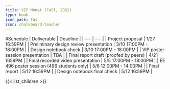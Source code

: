 ```yaml
---
title: VIP Monet (Fall, 2022)
type: book
icon_pack: fas
icon: chalkboard-teacher
---
```

#Schedule
| Deliverable                               | Deadline               |
| ---                                       | ---                    |
| Project proposal                          | 1/27 16:59PM           |
| Preliminary design review presentation    | 3/10 17:00PM - 18:00PM |
| Design notebook check                     | 3/10 17:00PM - 18:00PM |
| VIP poster session presentation           | TBA                    |
| Final report draft (proofed by peers)     | 4/21 1659PM            |
| Final recorded video presentation         | 5/5 17:00PM - 18:00PM  |
| EE 496 poster session (496 students only) | 5/6 12:00PM - 14:00PM  |
| Final report                              | 5/12 16:59PM           |
| Design notebook final check               | 5/12 16:59PM           |



{{< list_children >}}
